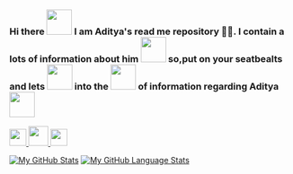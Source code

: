 ### Hi there <img src= https://media.tenor.com/images/b617c36f9db276d3146e974b8ff64f4c/tenor.gif width=45px> I am Aditya's read me repository 👨‍💻. I contain a lots of information about him <img src= https://media.tenor.com/images/9ff011fc554c97e33caea190a301fcb4/tenor.gif width=45px> so,put on your seatbealts and lets <img src= https://media.tenor.com/images/ee5e3af0efd1bf7292a099ded06c2e80/tenor.gif width=45px> into the <img src= https://media.tenor.com/images/9d8210d2094d9eea0010ca67d0cfbe62/tenor.gif  width=45px> of information regarding Aditya <img src= https://media.tenor.com/images/67c179763027482922c8af0943b13a09/tenor.gif  width=45px>

<!--
**AdityaGarg00/AdityaGarg00** is a ✨ _special_ ✨ repository because its `README.md` (this file) appears on your GitHub profile.

Here are some ideas to get you started:

- 🔭 I’m currently working as a student
- 🌱 I’m currently learning ...
- 👯 I’m looking to collaborate on ...
- 🤔 I’m looking for help with ...
- 💬 Ask me about ...
- 📫 How to reach me: ...
- 😄 Pronouns: ...
- ⚡ Fun fact: ...
-->

<a href="https://www.linkedin.com/in/adityagarg00/" target="_blank" rel="noopener noreferrer"> <img src=https://content.linkedin.com/content/dam/me/business/en-us/amp/brand-site/v2/bg/LI-Bug.svg.original.svg width=30px/> 
</a>
<a href="https://twitter.com/adityagarg00/" target="_blank" rel="noopener noreferrer"> <img src=http://assets.stickpng.com/images/580b57fcd9996e24bc43c53e.png width=35px/> 
</a>
<a href="https://www.instagram.com/__adityagarg00/" target="_blank" rel="noopener noreferrer"> <img src=https://cdn2.iconfinder.com/data/icons/social-media-2285/512/1_Instagram_colored_svg_1-512.png width=30px/> 
</a>

[![My GitHub Stats](https://github-readme-stats.vercel.app/api/?username=AdityaGarg00&count_private=true&theme=tokyonight&showicons=true)]()
[![My GitHub Language Stats](https://github-readme-stats.vercel.app/api/top-langs/?username=AdityaGarg00&langs_count=3&theme=tokyonight)]()
